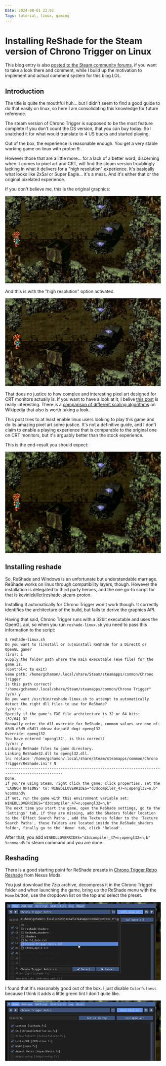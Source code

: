 ```yaml
---
Date: 2024-08-01 22:02
Tags: tutorial, linux, gaming
---
```


# Installing ReShade for the Steam version of Chrono Trigger on Linux

This blog entry is also [posted to the Steam community forums](https://steamcommunity.com/app/613830/discussions/0/4521135947675877654/), if you want to take a look there and comment, while I build up the motivation to implement and actual comment system
for this blog LOL.

## Introduction

The title is quite the mouthful huh... but I didn't seem to find a good guide to do that easily on linux, so here I am consolidating this knowledge for future reference.

The steam version of Chrono Trigger is supposed to be the most feature complete if you don't count the DS version, that you can buy today. So I snatched it for what would
translate to 4 US bucks and started playing.

Out of the box, the experience is reasonable enough. You get a very stable working game on linux with proton 9.

However those that are a little more... for a lack of a better word, discerning when it comes to pixel art and CRT, will find the steam version troublingly lacking in what
it delivers for a "high resolution" experience. It's basically what looks like 2xSal or Super Eagle... it's a mess. And it's either that or the original pixelated experience.

If you don't believe me, this is the original graphics:

![original](/images/chrono-trigger-reshade/original.png)

And this is with the "high resolution" option activated:

![high-res](/images/chrono-trigger-reshade/high-res.png)

That does no justice to how complex and interesting pixel art designed for CRT monitors actually is. If you want to have a look at it, I belive
[this post](https://www.datagubbe.se/crt/) is really interesting. There is a [comparison of different scaling algorithms](https://en.wikipedia.org/wiki/Pixel-art_scaling_algorithms)
on Wikipedia that also is worth taking a look.

This post tries to at least enable linux users looking to play this game and do its amazing pixel art some justice. It's not a definitive guide, and I don't claim to enable
a playing experience that is comparable to the original one on CRT monitors, but it's arguably better than the stock experience.

This is the end-result you should expect:

![with-reshade](/images/chrono-trigger-reshade/with-reshade.png)

## Installing reshade

So, ReShade and Windows is an unfortunate but understandable marriage. ReShade works on linux through compatibility layers, though. However the installation is delegated to
third party heroes, and the one go-to script for that is [kevinlekiller/reshade-steam-proton](https://github.com/kevinlekiller/reshade-steam-proton).

Installing it automatically for Chrono Trigger won't work though. It correctly identifies the architecture of the build, but fails to derive the graphics API.

Having that said, Chrono Trigger runs with a 32bit executable and uses the OpenGL api, so when you run `reshade-linux.sh` you need to pass this information to the script:

```
$ reshade-linux.sh
Do you want to (i)nstall or (u)ninstall ReShade for a DirectX or OpenGL game?
(i/u): i
Supply the folder path where the main executable (exe file) for the game is.
(Control+c to exit)
Game path: /home/gchamon/.local/share/Steam/steamapps/common/Chrono Trigger
Is this path correct? "/home/gchamon/.local/share/Steam/steamapps/common/Chrono Trigger"
(y/n) y
Do you want /usr/bin/reshade-linux.sh to attempt to automatically detect the right dll files to use for ReShade?
(y/n) n
Specify if the game's EXE file architecture is 32 or 64 bits:
(32/64) 32
Manually enter the dll override for ReShade, common values are one of: d3d8 d3d9 d3d11 ddraw dinput8 dxgi opengl32
Override: opengl32
You have entered 'opengl32', is this correct?
(y/n): y
Linking ReShade files to game directory.
Linking ReShade32.dll to opengl32.dll.
ln: replace '/home/gchamon/.local/share/Steam/steamapps/common/Chrono Trigger/ReShade.ini'? N
------------------------------------------------------------------------------------------------
Done.
If you're using Steam, right click the game, click properties, set the 'LAUNCH OPTIONS' to: WINEDLLOVERRIDES="d3dcompiler_47=n;opengl32=n,b" %command%
If not, run the game with this environment variable set: WINEDLLOVERRIDES="d3dcompiler_47=n;opengl32=n,b"
The next time you start the game, open the ReShade settings, go to the 'Settings' tab, if they are missing, add the Shaders folder location to the 'Effect Search Paths', add the Textures folder to the 'Texture Search Paths', these folders are located inside the ReShade_shaders folder, finally go to the 'Home' tab, click 'Reload'.
```

After that, you add `WINEDLLOVERRIDES="d3dcompiler_47=n;opengl32=n,b" %command%` to steam command and you are done.

## Reshading

There is a good starting point for ReShade presets in [Chrono Trigger Retro Reshade](https://www.nexusmods.com/chronotrigger/mods/2?tab=posts) from Nexus Mods.

You just download the 7zip archive, decompress it in the Chrono Trigger folder and when launching the game, bring up the ReShade menu with the `Home` button, use the dropdown list on the top and
select the preset.

![select-ini](/images/chrono-trigger-reshade/select-ini.png)

I found that it's reasonably good out of the box. I just disable `Colorfulness` because I think it adds a little green tint I don't quite like.

![effect-selection](/images/chrono-trigger-reshade/effect-selection.png)
